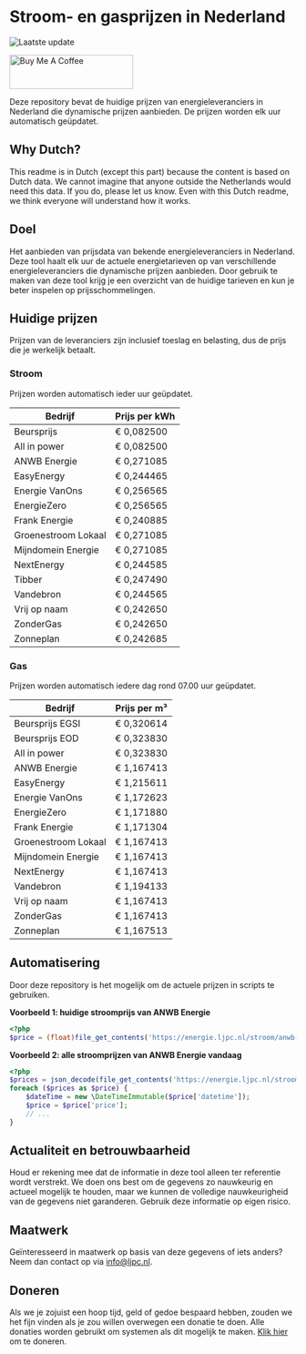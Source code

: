 # Stroom- en gasprijzen in Nederland

![Laatste update](https://img.shields.io/badge/laatste%20update-2025--08--22%2011%3A00%20CET-brightgreen)

<a href="https://www.buymeacoffee.com/Lars-" target="_blank"><img src="https://cdn.buymeacoffee.com/buttons/v2/default-orange.png" alt="Buy Me A Coffee" height="60" style="height: 60px !important;width: 217px !important;" ></a>

Deze repository bevat de huidige prijzen van energieleveranciers in Nederland die dynamische prijzen aanbieden. De prijzen worden elk uur automatisch geüpdatet.

## Why Dutch?

This readme is in Dutch (except this part) because the content is based on Dutch data. We cannot imagine that anyone outside the Netherlands would need this data. If you do, please let us know. Even with this Dutch readme, we think
everyone will understand how it works.

## Doel

Het aanbieden van prijsdata van bekende energieleveranciers in Nederland. Deze tool haalt elk uur de actuele energietarieven op van verschillende energieleveranciers die dynamische prijzen aanbieden. Door gebruik te maken van deze tool
krijg je een overzicht van de huidige tarieven en kun je beter inspelen op prijsschommelingen.

## Huidige prijzen

Prijzen van de leveranciers zijn inclusief toeslag en belasting, dus de prijs die je werkelijk betaalt.

### Stroom

Prijzen worden automatisch ieder uur geüpdatet.

 Bedrijf | Prijs per kWh 
---------|---------------
Beursprijs | € 0,082500
All in power | € 0,082500
ANWB Energie | € 0,271085
EasyEnergy | € 0,244465
Energie VanOns | € 0,256565
EnergieZero | € 0,256565
Frank Energie | € 0,240885
Groenestroom Lokaal | € 0,271085
Mijndomein Energie | € 0,271085
NextEnergy | € 0,244585
Tibber | € 0,247490
Vandebron | € 0,244565
Vrij op naam | € 0,242650
ZonderGas | € 0,242650
Zonneplan | € 0,242685


### Gas

Prijzen worden automatisch iedere dag rond 07.00 uur geüpdatet.

 Bedrijf | Prijs per m³ 
---------|--------------
Beursprijs EGSI | € 0,320614
Beursprijs EOD | € 0,323830
All in power | € 0,323830
ANWB Energie | € 1,167413
EasyEnergy | € 1,215611
Energie VanOns | € 1,172623
EnergieZero | € 1,171880
Frank Energie | € 1,171304
Groenestroom Lokaal | € 1,167413
Mijndomein Energie | € 1,167413
NextEnergy | € 1,167413
Vandebron | € 1,194133
Vrij op naam | € 1,167413
ZonderGas | € 1,167413
Zonneplan | € 1,167513


## Automatisering

Door deze repository is het mogelijk om de actuele prijzen in scripts te gebruiken.

**Voorbeeld 1: huidige stroomprijs van ANWB Energie**

```php
<?php
$price = (float)file_get_contents('https://energie.ljpc.nl/stroom/anwb-energie-nu.txt');

```

**Voorbeeld 2: alle stroomprijzen van ANWB Energie vandaag**

```php
<?php
$prices = json_decode(file_get_contents('https://energie.ljpc.nl/stroom/all-in-power-vandaag.json'),true);
foreach ($prices as $price) {
    $dateTime = new \DateTimeImmutable($price['datetime']);
    $price = $price['price'];
    // ...
}
```

## Actualiteit en betrouwbaarheid

Houd er rekening mee dat de informatie in deze tool alleen ter referentie wordt verstrekt. We doen ons best om de gegevens zo nauwkeurig en actueel mogelijk te houden, maar we kunnen de volledige nauwkeurigheid van de gegevens niet
garanderen. Gebruik deze informatie op eigen risico.

## Maatwerk

Geïnteresseerd in maatwerk op basis van deze gegevens of iets anders? Neem dan contact op
via [info@ljpc.nl](mailto:info@ljpc.nl?subject=Energie%20prijzen).

## Doneren

Als we je zojuist een hoop tijd, geld of gedoe bespaard hebben, zouden we het fijn vinden als je zou willen overwegen een
donatie te doen. Alle donaties worden gebruikt om systemen als dit mogelijk te
maken. [Klik hier](https://www.buymeacoffee.com/Lars-) om te doneren.
